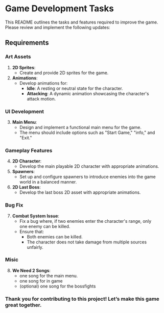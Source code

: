 # Game Development Tasks

This README outlines the tasks and features required to improve the game. Please review and implement the following updates:

## Requirements

### Art Assets
1. **2D Sprites**:
   - Create and provide 2D sprites for the game.
2. **Animations**:
   - Develop animations for:
     - **Idle**: A resting or neutral state for the character.
     - **Attacking**: A dynamic animation showcasing the character's attack motion.

### UI Development
3. **Main Menu**:
   - Design and implement a functional main menu for the game.
   - The menu should include options such as "Start Game," "info," and "Exit."

### Gameplay Features
4. **2D Character**:
   - Develop the main playable 2D character with appropriate animations.
5. **Spawners**:
   - Set up and configure spawners to introduce enemies into the game world in a balanced manner.
6. **2D Last Boss**:
   - Develop the last boss 2D asset with appropriate animations.

### Bug Fix
7. **Combat System Issue**:
   - Fix a bug where, if two enemies enter the character's range, only one enemy can be killed.
   - Ensure that:
     - Both enemies can be killed.
     - The character does not take damage from multiple sources unfairly.

### Misic
8. **We Need 2 Songs**:
   - one song for the main menu.
   - one song for in game
   - (optional) one song for the bossfights

### Thank you for contributing to this project! Let’s make this game great together.

